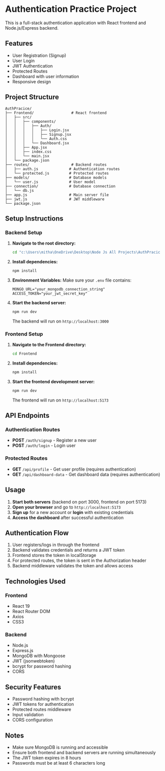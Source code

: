 # Authentication Practice Project

This is a full-stack authentication application with React frontend and Node.js/Express backend.

## Features

- User Registration (Signup)
- User Login
- JWT Authentication
- Protected Routes
- Dashboard with user information
- Responsive design

## Project Structure

```
AuthPracice/
├── Frontend/                 # React frontend
│   ├── src/
│   │   ├── components/
│   │   │   ├── Auth/
│   │   │   │   ├── Login.jsx
│   │   │   │   ├── Signup.jsx
│   │   │   │   └── Auth.css
│   │   │   └── Dashboard.jsx
│   │   ├── App.jsx
│   │   ├── index.css
│   │   └── main.jsx
│   └── package.json
├── routes/                   # Backend routes
│   ├── auth.js              # Authentication routes
│   └── protected.js         # Protected routes
├── models/                  # Database models
│   └── user.js              # User model
├── connection/              # Database connection
│   └── db.js
├── app.js                   # Main server file
├── jwt.js                   # JWT middleware
└── package.json
```

## Setup Instructions

### Backend Setup

1. **Navigate to the root directory:**
   ```bash
   cd "c:\Users\mitha\OneDrive\Desktop\Node Js All Projects\AuthPracice"
   ```

2. **Install dependencies:**
   ```bash
   npm install
   ```

3. **Environment Variables:**
   Make sure your `.env` file contains:
   ```
   MONGO_URL="your_mongodb_connection_string"
   ACCESS_TOKEN="your_jwt_secret_key"
   ```

4. **Start the backend server:**
   ```bash
   npm run dev
   ```
   The backend will run on `http://localhost:3000`

### Frontend Setup

1. **Navigate to the Frontend directory:**
   ```bash
   cd Frontend
   ```

2. **Install dependencies:**
   ```bash
   npm install
   ```

3. **Start the frontend development server:**
   ```bash
   npm run dev
   ```
   The frontend will run on `http://localhost:5173`

## API Endpoints

### Authentication Routes

- **POST** `/auth/signup` - Register a new user
- **POST** `/auth/login` - Login user

### Protected Routes

- **GET** `/api/profile` - Get user profile (requires authentication)
- **GET** `/api/dashboard-data` - Get dashboard data (requires authentication)

## Usage

1. **Start both servers** (backend on port 3000, frontend on port 5173)
2. **Open your browser** and go to `http://localhost:5173`
3. **Sign up** for a new account or **login** with existing credentials
4. **Access the dashboard** after successful authentication

## Authentication Flow

1. User registers/logs in through the frontend
2. Backend validates credentials and returns a JWT token
3. Frontend stores the token in localStorage
4. For protected routes, the token is sent in the Authorization header
5. Backend middleware validates the token and allows access

## Technologies Used

### Frontend
- React 19
- React Router DOM
- Axios
- CSS3

### Backend
- Node.js
- Express.js
- MongoDB with Mongoose
- JWT (jsonwebtoken)
- bcrypt for password hashing
- CORS

## Security Features

- Password hashing with bcrypt
- JWT tokens for authentication
- Protected routes middleware
- Input validation
- CORS configuration

## Notes

- Make sure MongoDB is running and accessible
- Ensure both frontend and backend servers are running simultaneously
- The JWT token expires in 8 hours
- Passwords must be at least 6 characters long

